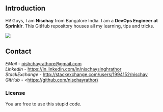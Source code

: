 ## Introduction
Hi! Guys, I am **Nischay** from Bangalore India. I am a **DevOps Engineer at Sprinklr**. This GitHub repository houses all my learning, tips and tricks.

![](https://dl.dropboxusercontent.com/u/12181164/Nischay.jpg)

## Contact
*EMail* - <nishchayrathore@gmail.com>\
*Linkedin* - <https://in.linkedin.com/in/nischaysinghrathor>\
*StackExchange* - <http://stackexchange.com/users/1994152/nischay>\
*GitHub* - <https://github.com/nischayrathor\

### License
You are free to use this stupid code.
